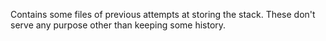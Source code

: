 Contains some files of previous attempts at storing the stack. These don't serve any purpose other than keeping some history. 